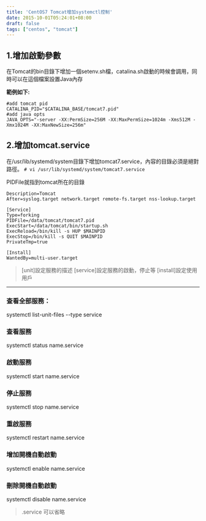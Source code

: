 ```yaml
---
title: 'CentOS7 Tomcat增加systemctl控制'
date: 2015-10-01T05:24:01+08:00
draft: false
tags: ["centos", "tomcat"]
---
```

## 1.增加啟動參數
在Tomcat的bin目錄下增加一個setenv.sh檔，catalina.sh啟動的時候會調用，同時可以在這個檔案設置Java內存

**範例如下:**
```
#add tomcat pid  
CATALINA_PID="$CATALINA_BASE/tomcat7.pid"  
#add java opts  
JAVA_OPTS="-server -XX:PermSize=256M -XX:MaxPermSize=1024m -Xms512M -Xmx1024M -XX:MaxNewSize=256m"
```

## 2.增加tomcat.service
在/usr/lib/systemd/system目錄下增加tomcat7.service，內容的目錄必須是絕對路徑。
`# vi /usr/lib/systemd/system/tomcat7.service`

PIDFile就指到tomcat所在的目錄

```
Description=Tomcat  
After=syslog.target network.target remote-fs.target nss-lookup.target  
   
[Service]  
Type=forking  
PIDFile=/data/tomcat/tomcat7.pid  
ExecStart=/data/tomcat/bin/startup.sh   
ExecReload=/bin/kill -s HUP $MAINPID  
ExecStop=/bin/kill -s QUIT $MAINPID  
PrivateTmp=true  
   
[Install]  
WantedBy=multi-user.target 
```

>[unit]設定服務的描述
>[service]設定服務的啟動，停止等
>[install]設定使用用戶

---

### 查看全部服務：
systemctl list-unit-files --type service
### 查看服務
systemctl status name.service
### 啟動服務
systemctl start name.service
### 停止服務
systemctl stop name.service
### 重啟服務
systemctl restart name.service
### 增加開機自動啟動
systemctl enable name.service
### 刪除開機自動啟動
systemctl disable name.service

>.service 可以省略
